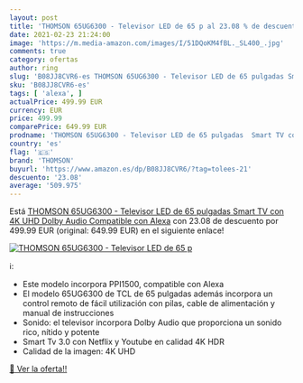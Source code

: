 ```yaml
---
layout: post
title: 'THOMSON 65UG6300 - Televisor LED de 65 p al 23.08 % de descuento'
date: 2021-02-23 21:24:00
image: 'https://m.media-amazon.com/images/I/51DQoKM4fBL._SL400_.jpg'
comments: true
category: ofertas
author: ring
slug: 'B08JJ8CVR6-es THOMSON 65UG6300 - Televisor LED de 65 pulgadas Smart TV...'
sku: 'B08JJ8CVR6-es'
tags: [ 'alexa', ]
actualPrice: 499.99 EUR
currency: EUR
price: 499.99
comparePrice: 649.99 EUR
prodname: 'THOMSON 65UG6300 - Televisor LED de 65 pulgadas  Smart TV con 4K UHD  Dolby Audio  Compatible con Alexa'
country: 'es'
flag: '🇪🇸'
brand: 'THOMSON'
buyurl: 'https://www.amazon.es/dp/B08JJ8CVR6/?tag=tolees-21'
descuento: '23.08'
average: '509.975'
---
```


Está [THOMSON 65UG6300 - Televisor LED de 65 pulgadas  Smart TV con 4K UHD  Dolby Audio  Compatible con Alexa](https://www.amazon.es/dp/B08JJ8CVR6/?tag=tolees-21) con 23.08 de descuento por 499.99 EUR (original: 649.99 EUR) en el siguiente enlace!

[![THOMSON 65UG6300 - Televisor LED de 65 p](https://m.media-amazon.com/images/I/51DQoKM4fBL._SL400_.jpg)](https://www.amazon.es/dp/B08JJ8CVR6/?tag=tolees-21)

ℹ️:

- Este modelo incorpora PPI1500, compatible con Alexa
- El modelo 65UG6300 de TCL de 65 pulgadas además incorpora un control remoto de fácil utilización con pilas, cable de alimentación y manual de instrucciones
- Sonido: el televisor incorpora Dolby Audio que proporciona un sonido rico, nítido y potente
- Smart Tv 3.0 con Netflix y Youtube en calidad 4K HDR
- Calidad de la imagen: 4K UHD

[🛒 Ver la oferta!!](https://www.amazon.es/dp/B08JJ8CVR6/?tag=tolees-21)

